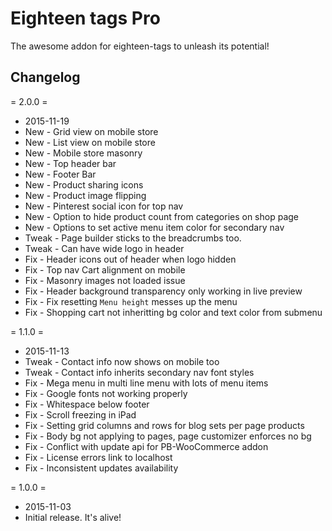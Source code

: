 Eighteen tags Pro
====================================================

The awesome addon for eighteen-tags to unleash its potential!

## Changelog

= 2.0.0 =
* 2015-11-19
* New - Grid view on mobile store
* New - List view on mobile store
* New - Mobile store masonry
* New - Top header bar
* New - Footer Bar
* New - Product sharing icons
* New - Product image flipping
* New - Pinterest social icon for top nav
* New - Option to hide product count from categories on shop page
* New - Options to set active menu item color for secondary nav
* Tweak - Page builder sticks to the breadcrumbs too.
* Tweak - Can have wide logo in header
* Fix - Header icons out of header when logo hidden
* Fix - Top nav Cart alignment on mobile
* Fix - Masonry images not loaded issue
* Fix - Header background transparency only working in live preview
* Fix - Fix resetting `Menu height` messes up the menu
* Fix - Shopping cart not inheritting bg color and text color from submenu

= 1.1.0 =
* 2015-11-13
* Tweak - Contact info now shows on mobile too
* Tweak - Contact info inherits secondary nav font styles
* Fix - Mega menu in multi line menu with lots of menu items
* Fix - Google fonts not working properly
* Fix - Whitespace below footer
* Fix - Scroll freezing in iPad
* Fix - Setting grid columns and rows for blog sets per page products
* Fix - Body bg not applying to pages, page customizer enforces no bg
* Fix - Conflict with update api for PB-WooCommerce addon
* Fix - License errors link to localhost
* Fix - Inconsistent updates availability

= 1.0.0 =
* 2015-11-03
* Initial release. It's alive!